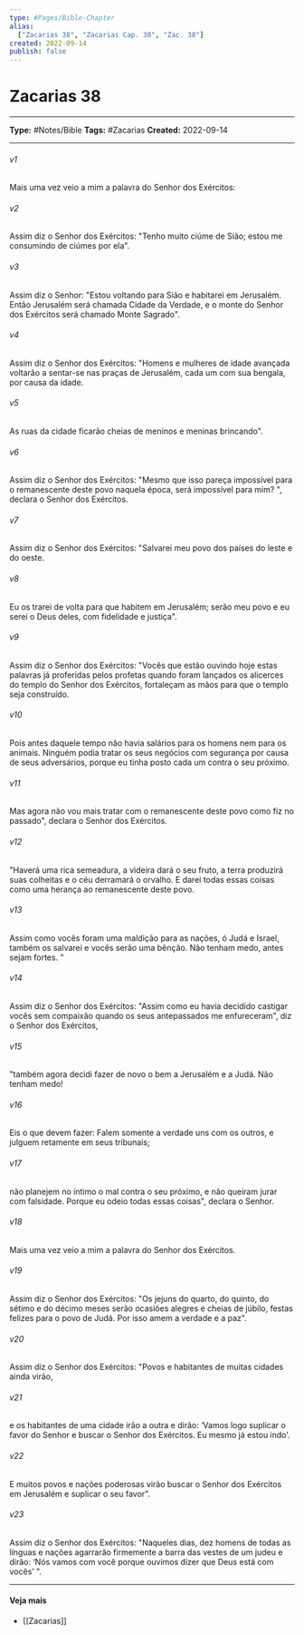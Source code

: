 ```yaml
---
type: #Pages/Bible-Chapter
alias:
  ["Zacarias 38", "Zacarias Cap. 38", "Zac. 38"]
created: 2022-09-14
publish: false
---
```


# Zacarias 38

---

**Type:** #Notes/Bible
**Tags:** #Zacarias
**Created:** 2022-09-14

---

###### v1
Mais uma vez veio a mim a palavra do Senhor dos Exércitos:
###### v2
Assim diz o Senhor dos Exércitos: "Tenho muito ciúme de Sião; estou me consumindo de ciúmes por ela".
###### v3
Assim diz o Senhor: "Estou voltando para Sião e habitarei em Jerusalém. Então Jerusalém será chamada Cidade da Verdade, e o monte do Senhor dos Exércitos será chamado Monte Sagrado".
###### v4
Assim diz o Senhor dos Exércitos: "Homens e mulheres de idade avançada voltarão a sentar-se nas praças de Jerusalém, cada um com sua bengala, por causa da idade.
###### v5
As ruas da cidade ficarão cheias de meninos e meninas brincando".
###### v6
Assim diz o Senhor dos Exércitos: "Mesmo que isso pareça impossível para o remanescente deste povo naquela época, será impossível para mim? ", declara o Senhor dos Exércitos.
###### v7
Assim diz o Senhor dos Exércitos: "Salvarei meu povo dos países do leste e do oeste.
###### v8
Eu os trarei de volta para que habitem em Jerusalém; serão meu povo e eu serei o Deus deles, com fidelidade e justiça".
###### v9
Assim diz o Senhor dos Exércitos: "Vocês que estão ouvindo hoje estas palavras já proferidas pelos profetas quando foram lançados os alicerces do templo do Senhor dos Exércitos, fortaleçam as mãos para que o templo seja construído.
###### v10
Pois antes daquele tempo não havia salários para os homens nem para os animais. Ninguém podia tratar os seus negócios com segurança por causa de seus adversários, porque eu tinha posto cada um contra o seu próximo.
###### v11
Mas agora não vou mais tratar com o remanescente deste povo como fiz no passado", declara o Senhor dos Exércitos.
###### v12
"Haverá uma rica semeadura, a videira dará o seu fruto, a terra produzirá suas colheitas e o céu derramará o orvalho. E darei todas essas coisas como uma herança ao remanescente deste povo.
###### v13
Assim como vocês foram uma maldição para as nações, ó Judá e Israel, também os salvarei e vocês serão uma bênção. Não tenham medo, antes sejam fortes. "
###### v14
Assim diz o Senhor dos Exércitos: "Assim como eu havia decidido castigar vocês sem compaixão quando os seus antepassados me enfureceram", diz o Senhor dos Exércitos,
###### v15
"também agora decidi fazer de novo o bem a Jerusalém e a Judá. Não tenham medo!
###### v16
Eis o que devem fazer: Falem somente a verdade uns com os outros, e julguem retamente em seus tribunais;
###### v17
não planejem no íntimo o mal contra o seu próximo, e não queiram jurar com falsidade. Porque eu odeio todas essas coisas", declara o Senhor.
###### v18
Mais uma vez veio a mim a palavra do Senhor dos Exércitos.
###### v19
Assim diz o Senhor dos Exércitos: "Os jejuns do quarto, do quinto, do sétimo e do décimo meses serão ocasiões alegres e cheias de júbilo, festas felizes para o povo de Judá. Por isso amem a verdade e a paz".
###### v20
Assim diz o Senhor dos Exércitos: "Povos e habitantes de muitas cidades ainda virão,
###### v21
e os habitantes de uma cidade irão a outra e dirão: ‘Vamos logo suplicar o favor do Senhor e buscar o Senhor dos Exércitos. Eu mesmo já estou indo’.
###### v22
E muitos povos e nações poderosas virão buscar o Senhor dos Exércitos em Jerusalém e suplicar o seu favor".
###### v23
Assim diz o Senhor dos Exércitos: "Naqueles dias, dez homens de todas as línguas e nações agarrarão firmemente a barra das vestes de um judeu e dirão: ‘Nós vamos com você porque ouvimos dizer que Deus está com vocês’ ".


---

#### Veja mais

- [[Zacarias]]
